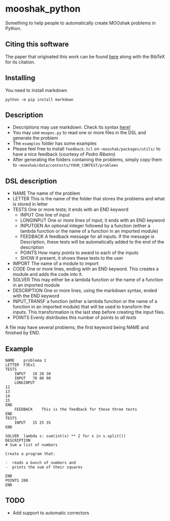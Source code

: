# mooshak_python
Something to help people to automatically create MOOshak problems in Python.

## Citing this software
The paper that originated this work can be found [here](https://drops.dagstuhl.de/opus/volltexte/2021/14225/) along with the BibTeX  for its citation.

## Installing
You need to install markdown

    python -m pip install markdown

## Description
* Descriptions may use markdown. Check its syntax [here!](https://daringfireball.net/projects/markdown/syntax)
* You may use `moopec.py` to read one or more files in the DSL and generate the problem
* The `examples` folder has some examples
* Please feel free to install `feedback.tcl` on `~mooshak/packages/utils/` to have a nice feedback (courtesy of *Pedro Ribeiro*)
* After generating the folders containing the problems, simply copy them to `~mooshak/data/contests/YOUR_CONTEST/problems`

## DSL description

- NAME The name of the problem
- LETTER This is the name of the folder that stores the problems and what is stored in letter
- TESTS One or more tests; it ends with an END keyword
	- INPUT One line of input
	- LONGINPUT One or more lines of input; it ends with an END keyword
	- INPUTGEN An optional integer followed by a function (either a lambda function or the name of a function in an imported module)
	- FEEDBACK A feedback message for all inputs. If the message is Description, these tests will be automatically added to the end of the description
	- POINTS How many points to award to each of the inputs
	- SHOW if present, it shows these tests to the user
- IMPORT The name of a module to import
- CODE One or more lines, ending with an END keyword.
       This creates a module and adds the code into it.
- SOLVER This may either be a lambda function or the name of a function in an imported module
- DESCRIPTION One or more lines, using the markdown syntax, ended with the END keyword
- INPUT_TRANSF a function (either a lambda function or the name of a function in an imported module) that will be used to transform the inputs. This transformation is the last step before creating the input files.
- POINTS Evenly distributes this number of points to *all tests*

A file may have several problems, the first keyword being NAME and finished by END.
## Example
```
NAME	problema 1
LETTER	F3Ex1
TESTS
	INPUT	10 20 30
	INPUT	70 80 90
	LONGINPUT
12
13
14
15
END
	FEEDBACK	This is the feedback for these three tests
END
TESTS
	INPUT	15 25 35
END

SOLVER	lambda s: sum(int(x) ** 2 for x in s.split())
DESCRIPTION
# Sum a list of numbers

Create a program that:

-  reads a bunch of numbers and
-  prints the sum of their squares

END
POINTS 200
END
```

## TODO
- Add support to automatic correctors
